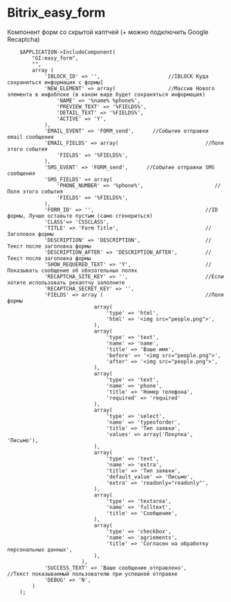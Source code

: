 # Bitrix_easy_form


Компонент форм со скрытой каптчей (+ можно подключить Google Recaptcha)





        $APPLICATION->IncludeComponent(
            "GI:easy_form",
            "",
            array (
                'IBLOCK_ID' => '',                      //IBLOCK Куда сохраниться информация с формы]
                'NEW_ELEMENT' => array(                 //Массив Нового элемента в инфоблоке (в каком виде будет сохраняться информация)
                    'NAME' => '%name% %phone%',
                    'PREVIEW_TEXT' => '%FIELDS%',
                    'DETAIL_TEXT' => '%FIELDS%',
                    'ACTIVE' => 'Y',
                ),
                'EMAIL_EVENT' => 'FORM_send',      //Событие отправки email сообщения
                'EMAIL_FIELDS' => array(                            //Поля этого события
                    'FIELDS' => '%FIELDS%',
                ),
                'SMS_EVENT' => 'FORM_send',      //Событие отправки SMS сообщения
                'SMS_FIELDS' => array(     
                    'PHONE_NUMBER' => '%phone%',                       //Поля этого события
                    'FIELDS' => '%FIELDS%',
                ),        
                'FORM_ID' => '',                                    //ID формы, Лучше оставьте пустым (само сгенериться)
                'CLASS'=> 'CSSCLASS',
                'TITLE' => 'Form Title',                            //Заголовок формы
                'DESCRIPTION' => 'DESCRIPTION',                     //Текст после заголовка формы
                'DESCRIPTION_AFTER' => 'DESCRIPTION_AFTER',         //Текст после заголовка формы
                'SHOW_REQUERED_TEXT' => 'Y',                        //Показывать сообщение об обязательных полях
                'RECAPTCHA_SITE_KEY' => '',                         //Если хотите использовать рекаптчу заполните
                'RECAPTCHA_SECRET_KEY' => '',
                'FIELDS' => array (                                 //Поля формы
                                array(
                                    'type' => 'html',
                                    'html' => '<img src="people.png">',
                                ),            
                                array(
                                    'type' => 'text',
                                    'name' => 'name',
                                    'title' => 'Ваше имя',
                                    'before' => '<img src="people.png">',
                                    'after' => '<img src="people.png">',
                                ),
                                array(
                                    'type' => 'text',
                                    'name' => 'phone',
                                    'title' => 'Номер телефона',
                                    'required' => 'required'
                                ),
                                array(
                                    'type' => 'select',
                                    'name' => 'typeoforder',
                                    'title' => 'Тип заявки',
                                    'values' => array('Покупка', 'Письмо'),
                                ),    
                                array(
                                    'type' => 'text',
                                    'name' => 'extra',
                                    'title' => 'Тип заявки',
                                    'default_value' => 'Письмо',
                                    'extra' => 'readonly="readonly"',
                                ),    
                                array(
                                    'type' => 'textarea',
                                    'name' => 'fulltext',
                                    'title' => 'Сообщение',
                                ),                  
                                array(
                                    'type' => 'checkbox',
                                    'name' => 'agriements',
                                    'title' => 'Согласен на обработку персональных данных',
                                ),                          
                            ),
                'SUCCESS_TEXT' => 'Ваше сообщение отправлено',                  //Текст показываемый пользователю при успешной отправке
                'DEBUG' => 'N',
            )
        );
